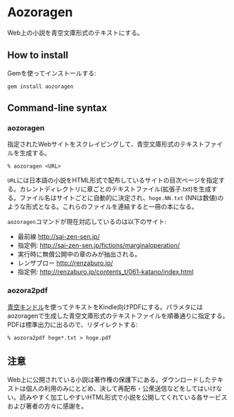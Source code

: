 # Aozoragen
Web上の小説を青空文庫形式のテキストにする。

## How to install
Gemを使ってインストールする:

    gem install aozoragen

## Command-line syntax
### aozoragen
指定されたWebサイトをスクレイピングして、青空文庫形式のテキストファイルを生成する。

    % aozoragen <URL>

`URL`には日本語の小説をHTML形式で配布しているサイトの目次ページを指定する。カレントディレクトリに章ごとのテキストファイル(拡張子.txt)を生成する。ファイル名はサイトごとに自動的に決定され、`hoge.NN.txt` (NNは数値)のような形式となる。これらのファイルを連結すると一冊の本になる。

`aozoragen`コマンドが現在対応しているのは以下のサイト:

* 最前線 <http://sai-zen-sen.jp/>
 * 指定例: http://sai-zen-sen.jp/fictions/marginaloperation/
 * 実行時に無償公開中の章のみが抽出される。
* レンザブロー <http://renzaburo.jp/>
 * 指定例: http://renzaburo.jp/contents_t/061-katano/index.html

### aozora2pdf
[青空キンドル](http://a2k.aill.org/)を使ってテキストをKindle向けPDFにする。パラメタにはaozoragenで生成した青空文庫形式のテキストファイルを順番通りに指定する。PDFは標準出力に出るので、リダイレクトする:

    % aozora2pdf hoge*.txt > hoge.pdf

## 注意
Web上に公開されている小説は著作権の保護下にある。ダウンロードしたテキストは個人の利用のみにとどめ、決して再配布・公衆送信などをしてはいけない。読みやすく加工しやすいHTML形式で小説を公開してくれている各サービスおよび著者の方々に感謝を。
